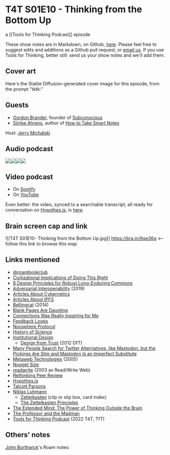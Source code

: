 # T4T S01E10 - Thinking from the Bottom Up

a [[Tools for Thinking Podcast]] episode

These show notes are in Markdown, on Github, [here](https://github.com/OpenGlobalMind/rel8-wiki/blob/main/Tools%20for%20Thinking%20Podcast.md). Please feel free to suggest edits and additions as a Github pull request, or  [email us](mailto:sociate@gmail.com). If you use Tools for Thinking, better still: send us your show notes and we'll add them. 

## Cover art

Here's the Stable Diffusion-generated cover image for this episode, from the prompt "tktk:"



## Guests

- [Gordon Brander](https://www.linkedin.com/in/gordonbrander/), founder of [Subconscious](http://subconscious.network/)
- [Sönke Ahrens](https://www.linkedin.com/in/soenkeahrens/), author of [How to Take Smart Notes](https://www.amazon.com/How-Take-Smart-Notes-Technique-ebook/dp/B09V5M8FR5/jerrymichalskisr)

Host: [Jerry Michalski](http://www.jerrymichalski.com/)

## Audio podcast 

[![](https://uploads-ssl.webflow.com/6022fac80367ca7c9121c178/63473c43cd78d77b7f847fb3_Anchor_logo.svg)](https://anchor.fm/betaworks/episodes/Generative-Artists-e1qu3hh/a-a8sqdta)[![](https://uploads-ssl.webflow.com/6022fac80367ca7c9121c178/63473161d50a860bd5f8bf0e_Amazon_Music_logo.svg)](https://music.amazon.com/podcasts/12a72801-ad1e-412b-82cf-dd242e96b1d4/episodes/22578396-40f4-4bc1-a90e-925c4960343e/tools-for-thinking-by-betaworks-generative-art-ists)[![](https://uploads-ssl.webflow.com/6022fac80367ca7c9121c178/63473161d50a86d605f8bf0f_itunes_podcasts%20logo.svg)](https://podcasts.apple.com/us/podcast/generative-art-ists/id1648557332?i=1000586761894)[![](https://uploads-ssl.webflow.com/6022fac80367ca7c9121c178/63473161a69713eddcfa9885_Spotify%20logo.svg)](https://open.spotify.com/episode/4Qmk6EjBzNguMIfX05tAIl?si=SzKxKq7dQ1CMiYCH6IRo5g)

## Video podcast  

- On [Spotify](https://open.spotify.com/episode/2Nn1v8GGXhuh3Znx7ni0Su)
- On [YouTube]()

Even better: the video, synced to a searchable transcript, all ready for conversation on [Hypothes.is](https://hypothes.is/), is [here](https://docdrop.org/video/aQNylMqGNBM/). 

## Brain screen cap and link

![[T4T S01E10- Thinking from the Bottom Up.jpg]]
https://bra.in/6qe36g  <-- follow this link to browse this map

## Links mentioned

- [@roambookclub](https://twitter.com/roambookclub)
- [Civilizational Implications of Doing This Right](https://bra.in/5joXg5)
- [8 Design Principles for Robust Long-Enduring Commons](https://bra.in/2vBzKW)
- [Adversarial Interoperability](https://www.eff.org/deeplinks/2019/10/adversarial-interoperability) (2019)
- [Articles About Cybernetics](https://bra.in/8pxgzK)
- [Articles About IPFS](https://bra.in/2jrwJ5)
- [Bellingcat](https://www.bellingcat.com/) (2014)
- [Blank Pages Are Daunting](https://bra.in/2p63zP)
- [Connections Was Really Inspiring for Me](https://bra.in/6qzdQ6)
- [Feedback Loops](https://bra.in/3qaEWm)
- [Noosphere Protocol](https://bra.in/7vNYbW)
- [History of Science](https://bra.in/7jQYJm)
- [Institutional Design](https://bra.in/4jXDay)
	- [Design from Trust](https://bra.in/9jYPAq) (2012 DfT)
- [Many People Search for Twitter Alternatives, like Mastodon. but the Pickings Are Slim and Mastodon Is an Imperfect Substitute](https://bra.in/9joXg5)
- [Metaweb Technologies](http://www.metaweb.com) (2005)
- [Nugget Size](https://bra.in/5pxgzK)
- [readwrite](http://readwrite.com/) (2003 as Read/Write Web)
- [Rethinking Peer Review](https://bra.in/8jYZQA)
- [Hypothes.is](http://hypothes.is/)
- [Talcott Parsons](http://en.wikipedia.org/wiki/Talcott_Parsons)
- [Niklas Luhmann](http://en.wikipedia.org/wiki/Niklas_Luhmann)
	- [Zettelkasten](http://ds.ub.uni-bielefeld.de/viewer/ppnresolver?id=ZKLuhm) (clip or slip box, card index)
	- [The Zettelkasten Principles](https://bra.in/6pxNJK)
- [The Extended Mind: The Power of Thinking Outside the Brain](https://www.amazon.com/Thinking-Outside-Brain-Annie-Murphy-ebook/dp/B07FKB3V5S/jerrymichalskisr)
- [The Professor and the Madman](http://www.amazon.com/exec/obidos/ASIN/006099486X/jerrymichalskisr)
- [Tools for Thinking Podcast](https://bra.in/2vGNna) (2022 T4T, TfT)

## Others' notes

[John Borthwick](https://www.linkedin.com/in/jborthwick/)'s Roam notes: 

